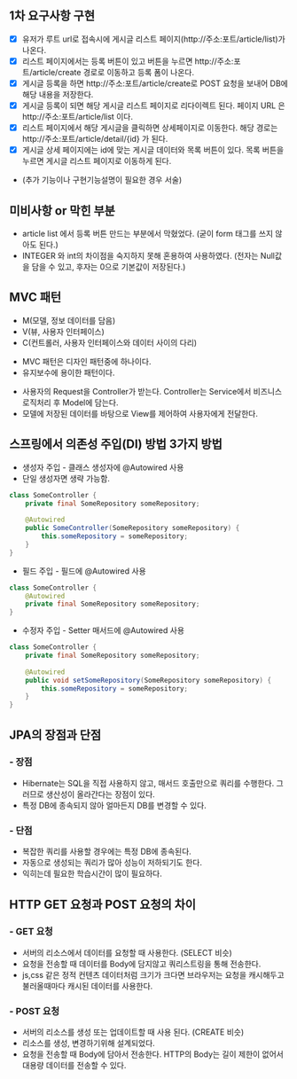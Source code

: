 ## 1차 요구사항 구현
- [x] 유저가 루트 url로 접속시에 게시글 리스트 페이지(http://주소:포트/article/list)가 나온다.
- [x] 리스트 페이지에서는 등록 버튼이 있고 버튼을 누르면 http://주소:포트/article/create 경로로 이동하고 등록 폼이 나온다.
- [x] 게시글 등록을 하면 http://주소:포트/article/create로 POST 요청을 보내어 DB에 해당 내용을 저장한다.
- [x] 게시글 등록이 되면 해당 게시글 리스트 페이지로 리다이렉트 된다. 페이지 URL 은 http://주소:포트/article/list 이다.
- [x] 리스트 페이지에서 해당 게시글을 클릭하면 상세페이지로 이동한다. 해당 경로는 http://주소:포트/article/detail/{id} 가 된다.
- [x] 게시글 상세 페이지에는 id에 맞는 게시글 데이터와 목록 버튼이 있다. 목록 버튼을 누르면 게시글 리스트 페이지로 이동하게 된다.

- (추가 기능이나 구현기능설명이 필요한 경우 서술)

## 미비사항 or 막힌 부분
- article list 에서 등록 버튼 만드는 부분에서 막혔었다. (굳이 form 태그를 쓰지 않아도 된다.)
- INTEGER 와 int의 차이점을 숙지하지 못해 혼용하여 사용하였다. (전자는 Null값을 담을 수 있고, 후자는 0으로 기본값이 저장된다.)

## MVC 패턴
- M(모델, 정보 데이터를 담음)
- V(뷰, 사용자 인터페이스)
- C(컨트롤러, 사용자 인터페이스와 데이터 사이의 다리)

* MVC 패턴은 디자인 패턴중에 하나이다.
* 유지보수에 용이한 패턴이다.

- 사용자의 Request을 Controller가 받는다. Controller는 Service에서 비즈니스 로직처리 후 Model에 담는다.
- 모델에 저장된 데이터를 바탕으로 View를 제어하여 사용자에게 전달한다.


## 스프링에서 의존성 주입(DI) 방법 3가지 방법
- 생성자 주입 - 클래스 생성자에 @Autowired 사용
- 단일 생성자면 생략 가능함.
~~~java
class SomeController {
	private final SomeRepository someRepository;
    
    @Autowired
    public SomeController(SomeRepository someRepository) {
    	this.someRepository = someRepository;
    }
}
~~~

- 필드 주입 - 필드에 @Autowired 사용
~~~java
class SomeController {
	@Autowired
    private final SomeRepository someRepository;
}
~~~

- 수정자 주입 - Setter 매서드에 @Autowired 사용
~~~java
class SomeController {
    private final SomeRepository someRepository;
    
    @Autowired
    public void setSomeRepository(SomeRepository someRepository) {
    	this.someRepository = someRepository;
    }
}
~~~

## JPA의 장점과 단점
### - 장점
 - Hibernate는 SQL을 직접 사용하지 않고, 매서드 호출만으로 쿼리를 수행한다.
 그러므로 생산성이 올라간다는 장점이 있다.
 - 특정 DB에 종속되지 않아 얼마든지 DB를 변경할 수 있다.

### - 단점
- 복잡한 쿼리를 사용할 경우에는 특정 DB에 종속된다.
- 자동으로 생성되는 쿼리가 많아 성능이 저하되기도 한다.
- 익히는데 필요한 학습시간이 많이 필요하다.



## HTTP GET 요청과 POST 요청의 차이
### - GET 요청
- 서버의 리소스에서 데이터를 요청할 때 사용한다. (SELECT 비슷)
- 요청을 전송할 때 데이터를 Body에 담지않고 쿼리스트링을 통해 전송한다.
- js,css 같은 정적 컨텐츠 데이터처럼 크기가 크다면 브라우저는 요청을 캐시해두고 불러올때마다 캐시된 데이터를 사용한다.

### - POST 요청
- 서버의 리소스를 생성 또는 업데이트할 때 사용 된다. (CREATE 비슷)
- 리소스를 생성, 변경하기위해 설계되었다.
- 요청을 전송할 때 Body에 담아서 전송한다. HTTP의 Body는 길이 제한이 없어서 대용량 데이터를 전송할 수 있다.

